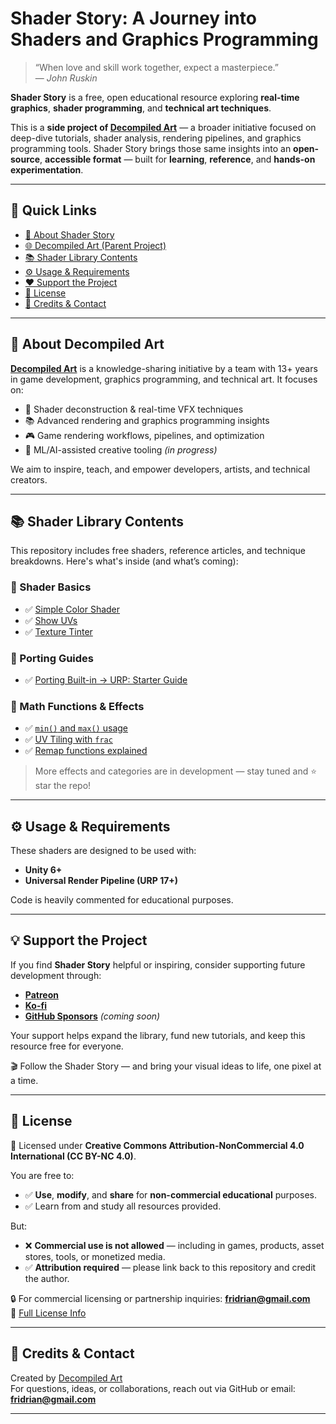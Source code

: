 # Shader Story: A Journey into Shaders and Graphics Programming

> “When love and skill work together, expect a masterpiece.”  
> — *John Ruskin*

**Shader Story** is a free, open educational resource exploring **real-time graphics**, **shader programming**, and **technical art techniques**.

This is a **side project of [Decompiled Art](https://www.youtube.com/@DecompiledArt)** — a broader initiative focused on deep-dive tutorials, shader analysis, rendering pipelines, and graphics programming tools. Shader Story brings those same insights into an **open-source**, **accessible format** — built for **learning**, **reference**, and **hands-on experimentation**.

---

## 🔗 Quick Links

- [📘 About Shader Story](#shader-story-a-journey-into-shaders-and-graphics-programming)
- [🌐 Decompiled Art (Parent Project)](#about-decompiled-art)
- [📚 Shader Library Contents](#shader-library-contents)
- [⚙️ Usage & Requirements](#usage--requirements)
- [❤️ Support the Project](#support-the-project)
- [🪪 License](#license)
- [👥 Credits & Contact](#credits--contact)

---

## 🧠 About Decompiled Art

**[Decompiled Art](https://www.youtube.com/@DecompiledArt)** is a knowledge-sharing initiative by a team with 13+ years in game development, graphics programming, and technical art. It focuses on:

- 🔬 Shader deconstruction & real-time VFX techniques  
- 📚 Advanced rendering and graphics programming insights  
- 🎮 Game rendering workflows, pipelines, and optimization  
- 🧰 ML/AI-assisted creative tooling *(in progress)*  

We aim to inspire, teach, and empower developers, artists, and technical creators.

---

## 📚 Shader Library Contents

This repository includes free shaders, reference articles, and technique breakdowns. Here's what's inside (and what’s coming):

### 🔹 Shader Basics
- ✅ [Simple Color Shader](link)
- ✅ [Show UVs](link)
- ✅ [Texture Tinter](link)

### 🔹 Porting Guides
- ✅ [Porting Built-in → URP: Starter Guide](link)

### 🔹 Math Functions & Effects
- ✅ [`min()` and `max()` usage](link)
- ✅ [UV Tiling with `frac`](link)
- ✅ [Remap functions explained](link)

> More effects and categories are in development — stay tuned and ⭐ star the repo!

---

## ⚙️ Usage & Requirements

These shaders are designed to be used with:

- **Unity 6+**
- **Universal Render Pipeline (URP 17+)**

Code is heavily commented for educational purposes.

---

## 💡 Support the Project

If you find **Shader Story** helpful or inspiring, consider supporting future development through:

- **[Patreon]()**
- **[Ko-fi]()**
- **[GitHub Sponsors]()** _(coming soon)_

Your support helps expand the library, fund new tutorials, and keep this resource free for everyone.

🎬 Follow the Shader Story — and bring your visual ideas to life, one pixel at a time.

---

## 🪪 License

📄 Licensed under **Creative Commons Attribution-NonCommercial 4.0 International (CC BY-NC 4.0)**.

You are free to:
- ✅ **Use**, **modify**, and **share** for **non-commercial educational** purposes.
- ✅ Learn from and study all resources provided.

But:
- ❌ **Commercial use is not allowed** — including in games, products, asset stores, tools, or monetized media.
- ✅ **Attribution required** — please link back to this repository and credit the author.

🔒 For commercial licensing or partnership inquiries: **fridrian@gmail.com**  
🔗 [Full License Info](https://creativecommons.org/licenses/by-nc/4.0/)

---

## 👥 Credits & Contact

Created by [Decompiled Art](https://www.youtube.com/@DecompiledArt)  
For questions, ideas, or collaborations, reach out via GitHub or email: **fridrian@gmail.com**

---

